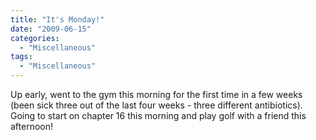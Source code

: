 ```yaml
---
title: "It's Monday!"
date: "2009-06-15"
categories: 
  - "Miscellaneous"
tags: 
  - "Miscellaneous"
---
```


Up early, went to the gym this morning for the first time in a few weeks (been sick three out of the last four weeks - three different antibiotics). Going to start on chapter 16 this morning and play golf with a friend this afternoon!
